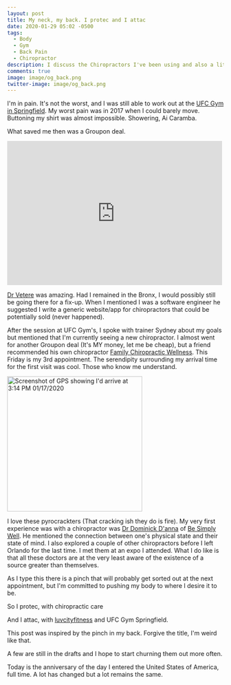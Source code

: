 ```yaml
---
layout: post
title: My neck, my back. I protec and I attac
date: 2020-01-29 05:02 -0500
tags:
  - Body
  - Gym
  - Back Pain
  - Chiropractor
description: I discuss the Chiropractors I've been using and also a little about my workout plans.
comments: true
image: image/og_back.png
twitter-image: image/og_back.png
---
```


I'm in pain. It's not the worst, and I was still able to work out at the [UFC Gym in Springfield][ufcgym]. My worst pain was in 2017 when I could barely move. Buttoning my shirt was almost impossible. Showering, Ai Caramba.

What saved me then was a Groupon deal.

<iframe src="https://www.facebook.com/plugins/post.php?href=https%3A%2F%2Fwww.facebook.com%2Fdvross%2Fposts%2F10159130325960374%3A0&width=500" width="500" height="335" style="border:none;overflow:hidden" scrolling="no" frameborder="0" allowTransparency="true" allow="encrypted-media"></iframe>

[Dr Vetere][vetere] was amazing. Had I remained in the Bronx, I would possibly still be going there for a fix-up. When I mentioned I was a software engineer he suggested I write a generic website/app for chiropractors that could be potentially sold (never happened).

After the session at UFC Gym's, I spoke with trainer Sydney about my goals but mentioned that I'm currently seeing a new chiropractor. I almost went for another Groupon deal (It's MY money, let me be cheap), but a friend recommended his own chiropractor
[Family Chiropractic Wellness][fcw]. This Friday is my 3rd appointment. The serendipity surrounding my arrival time for the first visit was cool. Those who know me understand.

<img src="https://cdn.discordapp.com/attachments/667092647948714039/667822563161931877/JPEG_20200117_150755.jpg" alt="Screenshot of GPS showing I'd arrive at 3:14 PM 01/17/2020" width="314"/>

I love these pyrocrackters (That cracking ish they do is fire). My very first experience was with a chiropractor was [Dr Dominick D'anna][danna] of [Be Simply Well][bsw]. He mentioned the connection between one's physical state and their state of mind. I also explored a couple of other chiropractors before I left Orlando for the last time. I met them at an expo I attended. What I do like is that all these doctors are at the very least aware of the existence of a source greater than themselves.

As I type this there is a pinch that will probably get sorted out at the next appointment, but I'm committed to pushing my body to where I desire it to be.

So I protec, with chiropractic care

And I attac, with [luvcityfitness][lcf] and UFC Gym Springfield.

This post was inspired by the pinch in my back. Forgive the title, I'm weird like that.

A few are still in the drafts and I hope to start churning them out more often.

Today is the anniversary of the day I entered the United States of America, full time. A lot has changed but a lot remains the same.

[bsw]: https://besimplywell.com/
[danna]: https://besimplywell.com/about
[ufcgym]: https://www.ufcgym.com/locations/springfield/
[vetere]: http://www.genesislifewellness.com/about-us.html
[fcw]: https://www.yelp.com/biz/family-chiropractic-wellness-center-prospect-park
[lcf]: https://www.instagram.com/luvcityfitness/
